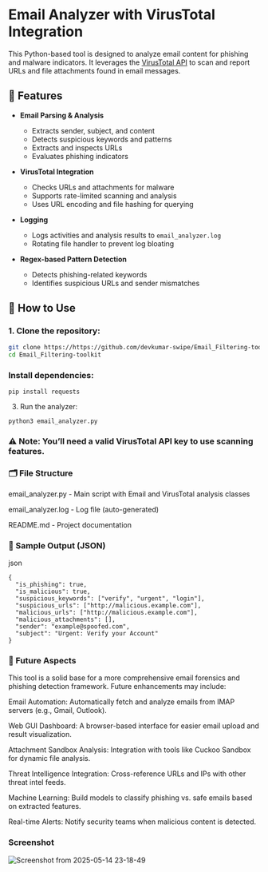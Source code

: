 # Email Analyzer with VirusTotal Integration

This Python-based tool is designed to analyze email content for phishing and malware indicators. It leverages the [VirusTotal API](https://www.virustotal.com/) to scan and report URLs and file attachments found in email messages.

## 📌 Features

- **Email Parsing & Analysis**
  - Extracts sender, subject, and content
  - Detects suspicious keywords and patterns
  - Extracts and inspects URLs
  - Evaluates phishing indicators

- **VirusTotal Integration**
  - Checks URLs and attachments for malware
  - Supports rate-limited scanning and analysis
  - Uses URL encoding and file hashing for querying

- **Logging**
  - Logs activities and analysis results to `email_analyzer.log`
  - Rotating file handler to prevent log bloating

- **Regex-based Pattern Detection**
  - Detects phishing-related keywords
  - Identifies suspicious URLs and sender mismatches

## 🚀 How to Use

### 1. Clone the repository:
```bash
git clone https://https://github.com/devkumar-swipe/Email_Filtering-toolkit.git
cd Email_Filtering-toolkit
```

### Install dependencies:
```
pip install requests
```
3. Run the analyzer:
```
python3 email_analyzer.py
```
### ⚠️ Note: You’ll need a valid VirusTotal API key to use scanning features.

### 🗂 File Structure

email_analyzer.py - Main script with Email and VirusTotal analysis classes

email_analyzer.log - Log file (auto-generated)

README.md - Project documentation

### 🧩 Sample Output (JSON)
json
```
{
  "is_phishing": true,
  "is_malicious": true,
  "suspicious_keywords": ["verify", "urgent", "login"],
  "suspicious_urls": ["http://malicious.example.com"],
  "malicious_urls": ["http://malicious.example.com"],
  "malicious_attachments": [],
  "sender": "example@spoofed.com",
  "subject": "Urgent: Verify your Account"
}
```

### 🔮 Future Aspects
This tool is a solid base for a more comprehensive email forensics and phishing detection framework. Future enhancements may include:

Email Automation: Automatically fetch and analyze emails from IMAP servers (e.g., Gmail, Outlook).

Web GUI Dashboard: A browser-based interface for easier email upload and result visualization.

Attachment Sandbox Analysis: Integration with tools like Cuckoo Sandbox for dynamic file analysis.

Threat Intelligence Integration: Cross-reference URLs and IPs with other threat intel feeds.

Machine Learning: Build models to classify phishing vs. safe emails based on extracted features.

Real-time Alerts: Notify security teams when malicious content is detected.

### Screenshot
![Screenshot from 2025-05-14 23-18-49](https://github.com/user-attachments/assets/cc4a03b7-f1fa-4831-b680-59c8e8e0d69f)



